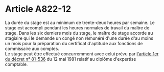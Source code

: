 # Article A822-12

<p>La durée du stage est au minimum de trente-deux heures par semaine. Le stage est accompli pendant les heures normales de travail du maître de stage. Dans les six derniers mois du stage, le maître de stage accorde au stagiaire qui le demande un congé non rémunéré d'une durée d'au moins un mois pour la préparation du certificat d'aptitude aux fonctions de commissaire aux comptes. <br/>Le stage peut être effectué concurremment avec celui prévu par <a href='/affichTexteArticle.do?cidTexte=JORFTEXT000000516314&idArticle=LEGIARTI000006199732&dateTexte=&categorieLien=cid' title='Décret n°81-536 du 12 mai 1981 - art. 1 (V)'>l'article 1er du décret n° 81-536</a> du 12 mai 1981 relatif au diplôme d'expertise comptable.</p>